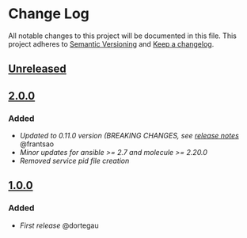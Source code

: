 # Change Log
All notable changes to this project will be documented in this file.
This project adheres to [Semantic Versioning](http://semver.org/) and [Keep a changelog](https://github.com/olivierlacan/keep-a-changelog).

## [Unreleased](https://github.com/idealista/prometheus_mysqld_exporter_role/tree/develop)

## [2.0.0](https://github.com/idealista/prometheus_mysqld_exporter_role/tree/2.0.0)
### Added
- *Updated to 0.11.0 version (BREAKING CHANGES, see [release notes](https://github.com/prometheus/mysqld_exporter/releases/tag/v0.11.0)* @frantsao
- *Minor updates for ansible >= 2.7 and molecule >= 2.20.0*
- *Removed service pid file creation*

## [1.0.0](https://github.com/idealista/prometheus_mysqld_exporter_role/tree/1.0.0)
### Added
- *First release* @dortegau

